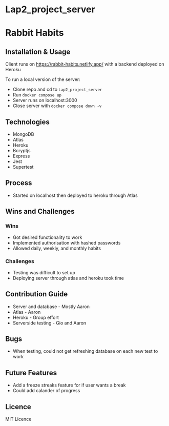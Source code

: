# Lap2_project_server
# Rabbit Habits

## Installation & Usage
Client runs on https://rabbit-habits.netlify.app/ with a backend deployed on Heroku

To run a local version of the server:
- Clone repo and cd to `Lap2_project_server`
- Run `docker compose up`
- Server runs on localhost:3000
- Close server with `docker compose down -v`

## Technologies
- MongoDB
- Atlas
- Heroku
- Bcryptjs
- Express
- Jest
- Supertest

## Process
- Started on localhost then deployed to heroku through Atlas

## Wins and Challenges
### Wins
- Got desired functionality to work
- Implemented authorisation with hashed passwords
- Allowed daily, weekly, and monthly habits

### Challenges
- Testing was difficult to set up
- Deploying server through atlas and heroku took time

## Contribution Guide
- Server and database - Mostly Aaron
- Atlas - Aaron
- Heroku - Group effort
- Serverside testing - Gio and Aaron

## Bugs
- When testing, could not get refreshing database on each new test to work

## Future Features
- Add a freeze streaks feature for if user wants a break
- Could add calander of progress

## Licence
MIT Licence
